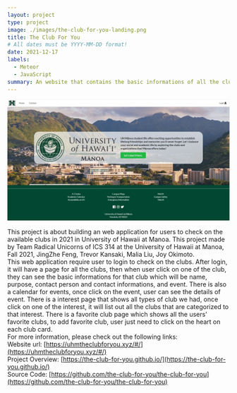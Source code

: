 ```yaml
---
layout: project
type: project
image: ./images/the-club-for-you-landing.png
title: The Club For You
# All dates must be YYYY-MM-DD format!
date: 2021-12-17
labels:
  - Meteor
  - JavaScript
summary: An website that contains the basic informations of all the clubs currently available in University of Hawaii at Manoa.
---
```


<img src="./images/theclubforyou-landing.jpeg" data-canonical-src="./images/theclubforyou-landing.jpeg" />

This project is about building an web application for users to check on the available clubs in 2021 in University of Hawaii at Manoa. This project made by Team Radical Unicorns of ICS 314 at the University of Hawaii at Manoa, Fall 2021, JingZhe Feng, Trevor Kansaki, Malia Liu, Joy Okimoto. <br/>
This web application require user to login to check on the clubs. After login, it will have a page for all the clubs, then when user click on one of the club, they can see the basic informations for that club which will be name, purpose, contact person and contact informations, and event. There is also a calendar for events, once click on the event, user can see the details of event. There is a interest page that shows all types of club we had, once click on one of the interest, it will list out all the clubs that are categorized to that interest. There is a favorite club page which shows all the users' favorite clubs, to add favorite club, user just need to click on the heart on each club card. <br/>
For more information, please check out the following links:<br/>
Website url: [https://uhmtheclubforyou.xyz/#/](https://uhmtheclubforyou.xyz/#/)<br/>
Project Overview: [https://the-club-for-you.github.io/](https://the-club-for-you.github.io/)<br/>
Source Code: [https://github.com/the-club-for-you/the-club-for-you](https://github.com/the-club-for-you/the-club-for-you)<br/>
